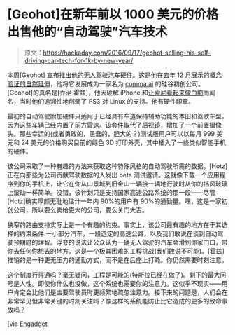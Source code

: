 # [Geohot]在新年前以 1000 美元的价格出售他的“自动驾驶”汽车技术

> 原文：<https://hackaday.com/2016/09/17/geohot-selling-his-self-driving-car-tech-for-1k-by-new-year/>

本周[Geohot] [宣布推出他的无人驾驶汽车硬件](https://techcrunch.com/2016/09/13/comma-ai-will-ship-a-999-autonomous-driving-add-on-by-the-end-of-this-year/)。这是他在去年 12 月展示的[概念验证的自然延伸](http://hackaday.com/2015/12/17/self-driving-acura-built-in-a-garage/)，他将它发展成为一家名为 [comma.ai](http://comma.ai/) 的硅谷初创公司。[Geohot]的真名是[乔治·霍兹]，他因破解 iPhone 和[让索尼看起来像白痴](http://hackaday.com/2011/04/12/geohot-case-settlement/)而闻名，当时他们追溯性地削弱了 PS3 对 Linux 的支持。他有硬件印章。

最初的自动驾驶附加硬件只适用于已经具有车道保持辅助功能的本田和讴歌车型，因为这些车辆已经内置了前方雷达。该套件取代了后视镜，增加了一个前置摄像头。那些幸运的(或者勇敢的，愚蠢的，胆大的？)测试版用户可以以每月 999 美元和 24 美元的价格购买目前的绿色 3D 打印外壳，其中插入了一些类似智能手机的硬件。

该公司采取了一种有趣的方法来获取这种特殊风格的自动驾驶所需的数据。[Hotz]正在向那些为公司贡献驾驶数据的人发出 beta 测试邀请。这就像下载一个应用程序到你的手机上，让它在你从山景城到旧金山一辆接一辆地行驶时从你的挡风玻璃上滚动一样简单。没错，该计划只是支持国家高速公路系统的那一段——尽管[Hotz]确实厚颜无耻地估计一年内 90%的用户有 90%的通勤量。嘿，这是一家初创公司，所以要么卖给更大的公司，要么关门大吉。

狭窄的路由支持实际上是一个有趣的约束。事实上，该公司最有趣的地方在于其选择的约束条件:一小部分汽车，一段选定的高速公路，以及我们敢说在谈到自动驾驶预期时的理智。浮夸的说法让公众认为一辆无人驾驶的汽车会滑到你家门口，带你去任何你想去的地方。这是一个极其困难的工程挑战(我们敢说不可能)。[霍兹]推销的是一种更无压力的通勤方式，而不是在后座上打盹。你仍然需要时刻注意。

这个制度行得通吗？毫无疑问，工程是可能的(特斯拉已经在做了)。剩下的最大问号是人性。即使你什么也没做，这个系统也需要你的注意力。这似乎不现实——用户肯定会比他们是主要驾驶员时更频繁地疏忽注意力。接下来的问题是，人们会在非常罕见但非常关键的时刻关注吗？像这样的系统能防止比它造成的更多的致命事故吗？

[via [Engadget](https://www.engadget.com/2016/09/13/comma-ai-semi-autonomous-driving-kit/)
